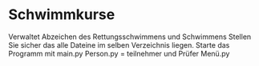 # Schwimmkurse
Verwaltet Abzeichen des Rettungsschwimmens und Schwimmens
Stellen Sie sicher das alle Dateine im selben Verzeichnis liegen.
Starte das Programm mit main.py 
Person.py = teilnehmer und Prüfer 
Menü.py
